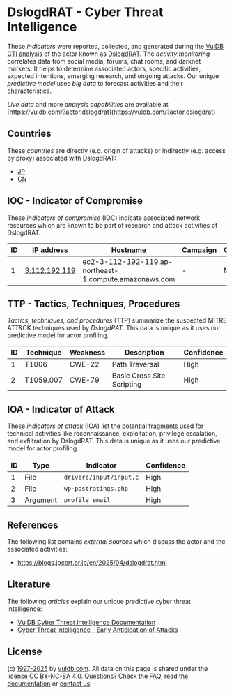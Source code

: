 # DslogdRAT - Cyber Threat Intelligence

These _indicators_ were reported, collected, and generated during the [VulDB CTI analysis](https://vuldb.com/?kb.cti) of the actor known as [DslogdRAT](https://vuldb.com/?actor.dslogdrat). The _activity monitoring_ correlates data from social media, forums, chat rooms, and darknet markets. It helps to determine associated actors, specific activities, expected intentions, emerging research, and ongoing attacks. Our unique _predictive model_ uses _big data_ to forecast activities and their characteristics.

_Live data_ and more _analysis capabilities_ are available at [https://vuldb.com/?actor.dslogdrat](https://vuldb.com/?actor.dslogdrat)

## Countries

These _countries_ are directly (e.g. origin of attacks) or indirectly (e.g. access by proxy) associated with DslogdRAT:

* [JP](https://vuldb.com/?country.jp)
* [CN](https://vuldb.com/?country.cn)

## IOC - Indicator of Compromise

These _indicators of compromise_ (IOC) indicate associated network resources which are known to be part of research and attack activities of DslogdRAT.

ID | IP address | Hostname | Campaign | Confidence
-- | ---------- | -------- | -------- | ----------
1 | [3.112.192.119](https://vuldb.com/?ip.3.112.192.119) | ec2-3-112-192-119.ap-northeast-1.compute.amazonaws.com | - | Medium

## TTP - Tactics, Techniques, Procedures

_Tactics, techniques, and procedures_ (TTP) summarize the suspected MITRE ATT&CK techniques used by _DslogdRAT_. This data is unique as it uses our predictive model for actor profiling.

ID | Technique | Weakness | Description | Confidence
-- | --------- | -------- | ----------- | ----------
1 | T1006 | CWE-22 | Path Traversal | High
2 | T1059.007 | CWE-79 | Basic Cross Site Scripting | High

## IOA - Indicator of Attack

These _indicators of attack_ (IOA) list the potential fragments used for technical activities like reconnaissance, exploitation, privilege escalation, and exfiltration by DslogdRAT. This data is unique as it uses our predictive model for actor profiling.

ID | Type | Indicator | Confidence
-- | ---- | --------- | ----------
1 | File | `drivers/input/input.c` | High
2 | File | `wp-postratings.php` | High
3 | Argument | `profile email` | High

## References

The following list contains _external sources_ which discuss the actor and the associated activities:

* https://blogs.jpcert.or.jp/en/2025/04/dslogdrat.html

## Literature

The following _articles_ explain our unique predictive cyber threat intelligence:

* [VulDB Cyber Threat Intelligence Documentation](https://vuldb.com/?kb.cti)
* [Cyber Threat Intelligence - Early Anticipation of Attacks](https://www.scip.ch/en/?labs.20201022)

## License

(c) [1997-2025](https://vuldb.com/?kb.changelog) by [vuldb.com](https://vuldb.com/?kb.about). All data on this page is shared under the license [CC BY-NC-SA 4.0](https://creativecommons.org/licenses/by-nc-sa/4.0/). Questions? Check the [FAQ](https://vuldb.com/?kb.faq), read the [documentation](https://vuldb.com/?kb) or [contact us](https://vuldb.com/?contact)!

